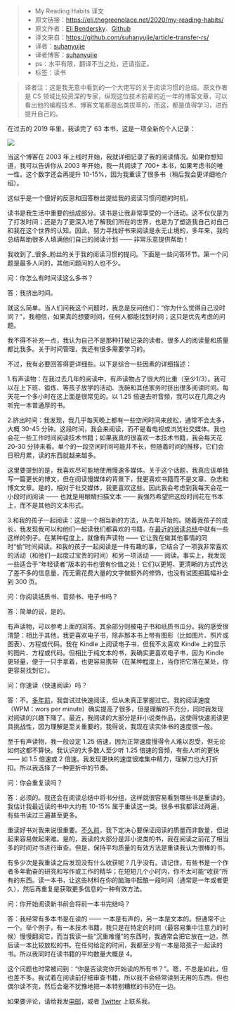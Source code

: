 >* My Reading Habits 译文
>* 原文链接：https://eli.thegreenplace.net/2020/my-reading-habits/
>* 原文作者：[Eli Bendersky](https://eli.thegreenplace.net/)、[Github](https://github.com/eliben)
>* 译文来自：https://github.com/suhanyujie/article-transfer-rs/
>* 译者：[suhanyujie](https://github.com/suhanyujie)
>* 译者博客：[suhanyujie](https://ishenghuo.cnblogs.com/)
>* ps：水平有限，翻译不当之处，还请指正。
>* 标签：读书

>译者注：这是我无意中看到的一个大佬写的关于阅读习惯的总结。原文作者是 CS 领域比较资深的专家，纵观这位技术前辈的近一年的博客文章，可以看出他的编程技术、博客文笔都是出类拔萃的，而这，都是值得学习，进而提升自己的。

在过去的 2019 年里，我读完了 63 本书，这是一项全新的个人记录：

![](https://eli.thegreenplace.net/images/2020/chart-books-read.svg)

当这个博客在 2003 年上线时开始，我就详细记录了我的阅读情况。如果你想知道，我可以告诉你从 2003 年开始，我一共阅读了 700+ 本书，如果考虑书的唯一性，这个数字还会再提升 10-15%，因为我重读了很多书（稍后我会更详细地介绍）。

这似乎是一个很好的反思和回答粉丝提给我的阅读习惯问题的时机，

读书是我生活中重要的组成部分。读书是让我非常享受的一个活动。这不仅仅是为了打发时间；还是为了更深入地了解我们所在的世界，也是为了塑造我自己对自己和我在这个世界的认知。因此，努力寻找好书来阅读是永无止境的，多年来，我的总结帮助很多人填满他们自己的阅读计划 —— 非常乐意提供帮助！

我收到了_很多_粉丝的关于我的阅读习惯的提问。下面是一些问答环节。第一个问题是最多人问的，其他问题问的人也不少。

问：你怎么有时间读这么多书？

答：我挤出时间。

就这么简单。当人们问我这个问题时，我总是反问他们：“你为什么觉得自己没时间？”，我相信，如果真的想要时间，任何人都能找到时间；这只是优先考虑的问题。

我不得不补充一点，我认为自己不是那种打破记录的读者。很多人的阅读量和质量都比我多。关于时间管理，我还有很多需要学习的。

不过，我有必要回答得更详细些。以下是综合一些因素的详细描述：

1.有声读物：在我过去几年的阅读中，有声读物占了很大的比重（至少1/3）。我可以在上下班、锻炼、等孩子放学的活动、洗碗和其他家务时挤出很多阅读时间。每天花一个多小时在这上面是很常见的。以 1.25 倍速去听音频，我可以在几周之内听完一本普通厚的书。

2.挤出时间：我发现，我几乎每天晚上都有一些空闲时间来放松，通常不会太多，大概 30-45 分钟。这段时间，我会来阅读，而不是看电视或浏览社交媒体。我也会花一些工作时间阅读技术书籍；如果我真的很喜欢一本技术书籍，我会每天花 20-30 分钟来看。单个的一段空闲时间可能并不长，但随着时间的推移，它们会日积月累，读的东西就越来越多。

这里要提到的是，我喜欢尽可能地使用慢速多媒体。关于这个话题，我真应该单独写一篇更长的博文，但在阅读慢媒体的背景下，我更喜欢书籍而不是文章、杂志和博文文章。是的，相对于社交媒体，我更喜欢这些。因此我会考虑到我每天会花一小段时间阅读 —— 也就是用眼睛扫描文本 —— 我强烈希望把这段时间花在书本上，而不是其他的文本形式。

3.和我的孩子一起阅读：这是一个相当新的方法，从去年开始的。随着我孩子的成长，我发现我可以和他们一起读我们都喜欢的书籍。在[最近的阅读总结](https://eli.thegreenplace.net/2019/summary-of-reading-october-december-2019/)中就有一些这样的例子。在某种程度上，就像有声读物 —— 它让我在做其他事情的同时“偷”时间阅读。和我的孩子一起阅读是一件有趣的事，它结合了一项我非常喜欢的活动（和他们一起度过宝贵的时间）和另一项活动 —— 阅读。事实上，我发现一些适合于“年轻读者”版本的书也很有价值之处！它们以更短、更清晰的方式传达了差不多的信息量，而无需花费大量的文字做额外的修饰，也没有试图把篇幅补全到 300 页。

问：你阅读纸质书、音频书、电子书吗？

答：简单的说，是的。

有声读物，可以参考上面的回答。其余部分则被电子书和纸质书瓜分。我的感受很清楚：相比于其他，我更喜欢电子书，除非那本书上带有图形（比如图片、照片或图表）、方程或代码。我在 Kindle 上阅读电子书，但我不太喜欢 Kindle 上的显示的图片、方程或代码。但相比于纯文本的书，我确实更喜欢电子书，因为 Kindle 更轻量，便于一只手拿着，也更容易携带（在某种程度上，当你把它落在某处，你更容易找到它）。

问：你速读（快速阅读）吗？

答：不。[多年前](https://eli.thegreenplace.net/2006/10/02/speed-reading)，我尝试过快速阅读，但从未真正掌握过它。我的阅读速度（WPM：wors per minute）确实提高了很多，但是理解的不充分，同时我发现对阅读的兴趣下降了。最近，我阅读的大部分是非小说类作品，这使得快速阅读更具挑战性，因为理解是至关重要的。我得说，我现在读实体书的速度很一般。

至于有声读物，我一般设定 1.25 倍速，因为正常速度慢得令人难以忍受，但无论如何这都不算快。我认识的大多数人至少听 1.25 倍速的音频，有些人听的更快 —— 如 1.5 倍速或 2 倍速。我发现更快的速度很难集中精力，理解力也大打折扣。所以我选择了一种更折中的节奏。

问：你会重复读吗？

答：必须的。我还会在阅读总结中将书分组，这样就很容易看到哪些书是重读的。我估计我最近读的书中大约有 10-15% 属于重读这一类。很多书我都读过两遍，有些书读过三遍甚至更多。

重读好书对我来说很重要。[不久前](http://eli.thegreenplace.net/2007/05/15/quality-reading-instead-of-quantity-reading)，我下定决心要保证阅读的质量而非数量，但说起来容易做起来难。是的，我读的大部分是非小说类的书，我在阅读之前花了相当多的时间对书进行审查。但是，保持平均质量的有效方法是重读我认为很棒的书。

有多少次是我重读之后发现没有什么收获呢？几乎没有。请记住，有些书是一个作者多年勤奋的研究和写作或工作的精华；在短短几个小时内，你不太可能“收获”所有的东西。读一本书，让这些材料在你的脑海中酝酿一段时间（通常是一年或者更久），然后再重复是获取更多信息的一种有效方法。

问：你开始阅读新书前会将前一本书完结吗？

答：我经常有多本书是在读的 —— 一本是有声的，另一本是文本的。但通常不止一个。举个例子，有一本技术书籍，我只是在特定的时间（最容易集中注意力的时候）慢慢翻阅它，而当我读一些“沉重难懂”的东西时，我通常会把它放在一边，然后读一本比较放松的书。在任何给定的时间，我都至少有一本是陪孩子一起读的书。所以我同时在读书籍的平均数量大概是 4。

这个问题也时常被问到：“你是否读完你开始读的所有书？”。嗯，不总是如此，但也差不多。我试着在阅读前仔细审查书籍，所以我不会经常读到无用的东西。但也偶尔读不完，然后会毫不犹豫地把一本特别糟糕的书扔在一边。

如果要评论，请给我发[电邮](eliben@gmail.com)，或者 [Twitter](https://twitter.com/elibendersky) 上联系我。
